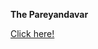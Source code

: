 <Strong>The Pareyandavar</Strong>

<a href ="https://pareyandavar.github.io/DivineCodingSpace/Homepage.html" targe=_self> Click here! </a>
